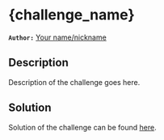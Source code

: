 # {challenge_name}

**`Author:`** [Your name/nickname](https://link.to/your/website/or/github/account)

## Description

Description of the challenge goes here.

## Solution

Solution of the challenge can be found [here](solution/).

